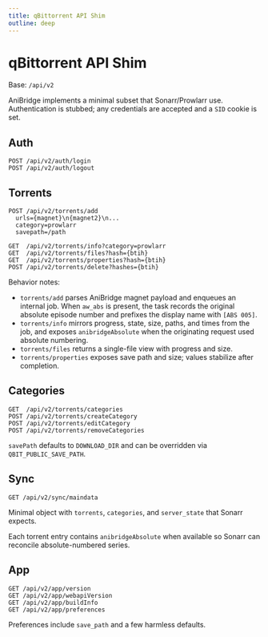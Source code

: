 ```yaml
---
title: qBittorrent API Shim
outline: deep
---
```


# qBittorrent API Shim

Base: `/api/v2`

AniBridge implements a minimal subset that Sonarr/Prowlarr use. Authentication is stubbed; any credentials are accepted and a `SID` cookie is set.

## Auth

```http
POST /api/v2/auth/login
POST /api/v2/auth/logout
```

## Torrents

```http
POST /api/v2/torrents/add
  urls={magnet}\n{magnet2}\n...
  category=prowlarr
  savepath=/path

GET  /api/v2/torrents/info?category=prowlarr
GET  /api/v2/torrents/files?hash={btih}
GET  /api/v2/torrents/properties?hash={btih}
POST /api/v2/torrents/delete?hashes={btih}
```

Behavior notes:

- `torrents/add` parses AniBridge magnet payload and enqueues an internal job. When `aw_abs` is present, the task records the original absolute episode number and prefixes the display name with `[ABS 005]`.
- `torrents/info` mirrors progress, state, size, paths, and times from the job, and exposes `anibridgeAbsolute` when the originating request used absolute numbering.
- `torrents/files` returns a single-file view with progress and size.
- `torrents/properties` exposes save path and size; values stabilize after completion.

## Categories

```http
GET  /api/v2/torrents/categories
POST /api/v2/torrents/createCategory
POST /api/v2/torrents/editCategory
POST /api/v2/torrents/removeCategories
```

`savePath` defaults to `DOWNLOAD_DIR` and can be overridden via `QBIT_PUBLIC_SAVE_PATH`.

## Sync

```http
GET /api/v2/sync/maindata
```

Minimal object with `torrents`, `categories`, and `server_state` that Sonarr expects.

Each torrent entry contains `anibridgeAbsolute` when available so Sonarr can reconcile absolute-numbered series.

## App

```http
GET /api/v2/app/version
GET /api/v2/app/webapiVersion
GET /api/v2/app/buildInfo
GET /api/v2/app/preferences
```

Preferences include `save_path` and a few harmless defaults.

